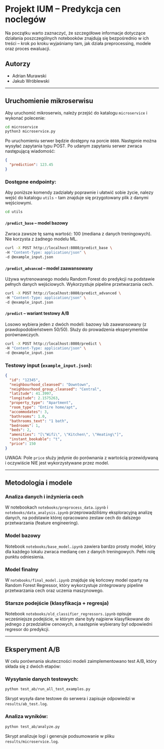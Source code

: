 # Projekt IUM – Predykcja cen noclegów

Na początku warto zaznaczyć, że szczegółowe informacje dotyczące działania poszczególnych notebooków znajdują się bezpośrednio w ich treści – krok po kroku wyjaśniamy tam, jak działa preprocessing, modele oraz proces ewaluacji.

## Autorzy

* Adrian Murawski
* Jakub Wróblewski

---

## Uruchomienie mikroserwisu

Aby uruchomić mikroserwis, należy przejść do katalogu `microservice` i wykonać polecenie:

```bash
cd microservice
python3 microservice.py
```

Po uruchomieniu serwer będzie dostępny na porcie `8080`. Następnie można wysyłać zapytania typu POST. 
Po udanym zapytaniu serwer zwraca następującą wiadomość:

```json
{
  "prediction": 123.45
}
```

### Dostępne endpointy:
Aby poniższe komendy zadziałały poprawnie i ułatwić sobie życie, nalezy wejść do katalogu `utils` - tam znajduje się przygotowany plik z danymi wejściowymi.

```bash
cd utils
```

#### `/predict_base` – model bazowy

Zwraca zawsze tę samą wartość: 100 (mediana z danych treningowych). Nie korzysta z żadnego modelu ML.

```bash
curl -X POST http://localhost:8080/predict_base \
-H "Content-Type: application/json" \
-d @example_input.json
```

#### `/predict_advanced` – model zaawansowany

Używa wytrenowanego modelu Random Forest do predykcji na podstawie pełnych danych wejściowych. Wykorzystuje pipeline przetwarzania cech.

```bash
curl -X POST http://localhost:8080/predict_advanced \
-H "Content-Type: application/json" \
-d @example_input.json
```

#### `/predict` – wariant testowy A/B

Losowo wybiera jeden z dwóch modeli: bazowy lub zaawansowany (z prawdopodobieństwem 50/50). Służy do prowadzenia eksperymentów porównawczych.

```bash
curl -X POST http://localhost:8080/predict \
-H "Content-Type: application/json" \
-d @example_input.json

``` 

### Testowy input (`example_input.json`):
```json
{
  "id": "12345",
  "neighbourhood_cleansed": "Downtown",
  "neighbourhood_group_cleansed": "Central",
  "latitude": 41.3997,
  "longitude": 2.1575263,
  "property_type": "Apartment",
  "room_type": "Entire home/apt",
  "accommodates": 3,
  "bathrooms": 1.0,
  "bathrooms_text": "1 bath",
  "bedrooms": 1,
  "beds": 2,
  "amenities": "[\"Wifi\", \"Kitchen\", \"Heating\"]",
  "instant_bookable": "t",
  "price": 150
}
```
UWAGA: Pole `price` służy jedynie do porównania z wartością przewidywaną i oczywiście NIE jest wykorzystywane przez model.

---

## Metodologia i modele

### Analiza danych i inżynieria cech

W notebookach `notebooks/preprocess_data.ipynb` i `notebooks/data_analysis.ipynb` przeprowadziliśmy eksploracyjną analizę danych, na podstawie której opracowano zestaw cech do dalszego przetwarzania (feature engineering).

### Model bazowy

Notebook `notebooks/base_model.ipynb` zawiera bardzo prosty model, który dla każdego lokalu zwraca medianę cen z danych treningowych. Pełni rolę punktu odniesienia.

### Model finalny

W `notebooks/final_model.ipynb` znajduje się końcowy model oparty na Random Forest Regressor, który wykorzystuje zintegrowany pipeline przetwarzania cech oraz uczenia maszynowego.

### Starsze podejście (klasyfikacja + regresja)

Notebook `notebooks/old_classifier_regressors.ipynb` opisuje wcześniejsze podejście, w którym dane były najpierw klasyfikowane do jednego z przedziałów cenowych, a następnie wybierany był odpowiedni regresor do predykcji.

---

## Eksperyment A/B

W celu porównania skuteczności modeli zaimplementowano test A/B, który składa się z dwóch etapów:

### Wysyłanie danych testowych:

```bash
python test_ab/run_all_test_examples.py
```

Skrypt wysyła dane testowe do serwera i zapisuje odpowiedzi w `results/ab_test.log`.

### Analiza wyników:

```bash
python test_ab/analyze.py
```

Skrypt analizuje logi i generuje podsumowanie w pliku `results/microservice.log`.
